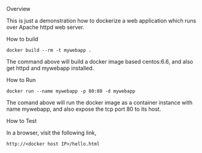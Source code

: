 Overview

This is just a demonstration how to dockerize a web application which runs over Apache httpd web server. 

How to build

	docker build --rm -t mywebapp .

The command above will build a docker image based centos:6.6, and also get httpd and mywebapp installed.

How to Run
	
 	docker run --name mywebapp -p 80:80 -d mywebapp

The comand above will run the docker image as a container instance with name mywebapp, and also expose the tcp port 80 to its host.
 
How to Test

In a browser, visit the following link,

	http://<docker host IP>/hello.html

	



